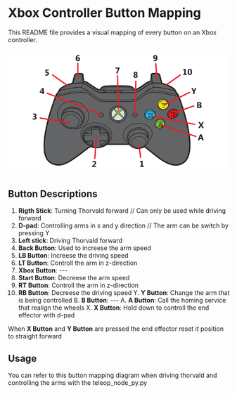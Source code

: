 # Xbox Controller Button Mapping

This README file provides a visual mapping of every button on an Xbox controller.

![Xbox Controller](x_box_controller_diagram.png)

## Button Descriptions

1. **Rigth Stick**: Turning Thorvald forward // Can only be used while driving forward
2. **D-pad**: Controlling arms in x and y direction // The arm can be switch by pressing Y
3. **Left stick**: Driving Thorvald forward
4. **Back Button**: Used to increese the arm speed
5. **LB Button**: Increese the driving speed
6. **LT Button**: Controll the arm in z-direction
7. **Xbox Button**: ---
8. **Start Button**: Decreese the arm speed
9. **RT Button**: Controll the arm in z-direction
10. **RB Button**: Decreese the driving speed
Y. **Y Button**: Change the arm that is being controlled
B. **B Button**: ---
A. **A Button**: Call the homing service that realign the wheels
X. **X Button**: Hold down to controll the end effector with d-pad

When **X Button** and **Y Button** are pressed the end effector reset it position to straight forward

## Usage

You can refer to this button mapping diagram when driving thorvald and controlling the arms with the teleop_node_py.py